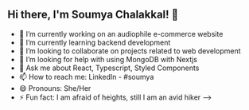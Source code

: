 ## Hi there, I'm Soumya Chalakkal! 👋

- 🔭 I’m currently working on an audiophile e-commerce website
- 🌱 I’m currently learning backend development
- 👯 I’m looking to collaborate on projects related to web development
- 🤔 I’m looking for help with using MongoDB with Nextjs
- 💬 Ask me about React, Typescript, Styled Components
- 📫 How to reach me: LinkedIn - #soumya
- 😄 Pronouns: She/Her
- ⚡ Fun fact: I am afraid of heights, still I am an avid hiker
-->
